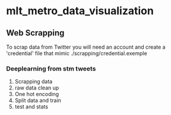 # mlt_metro_data_visualization

## Web Scrapping
To scrap data from Twitter you will need an account and create a 'credential' file that mimic ./scrapping/credential.exemple

### Deeplearning from stm tweets
1. Scrapping data
2. raw data clean up 
3. One hot encoding
4. Split data and train
5. test and stats